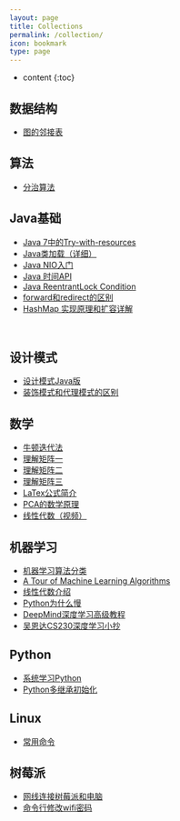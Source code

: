```yaml
---
layout: page
title: Collections
permalink: /collection/
icon: bookmark
type: page
---
```


* content
{:toc}

## 数据结构

* [图的邻接表](http://wiki.jikexueyuan.com/project/easy-learn-algorithm/clever-adjacency-list.html)



## 算法

* [分治算法](http://blog.xiaohansong.com/2015/06/18/%E7%AE%97%E6%B3%95%E5%AD%A6%E4%B9%A0%E4%B9%8B%E5%88%86%E6%B2%BB%E6%B3%95-divide-and-conquer/)



## Java基础

* [Java 7中的Try-with-resources](http://ifeve.com/java-7%E4%B8%AD%E7%9A%84try-with-resources/)
* [Java类加载（详细）](http://www.importnew.com/23742.html)
* [Java NIO入门](http://www.majunwei.com/view/201611061912439367.html)
* [Java 时间API](http://www.importnew.com/14140.html)
* [Java ReentrantLock Condition](http://outofmemory.cn/java/java.util.concurrent/lock-reentrantlock-condition)
* [forward和redirect的区别](http://www.cnblogs.com/selene/p/4518246.html)
* [HashMap 实现原理和扩容详解](http://yikun.github.io/2015/04/01/Java-HashMap%E5%B7%A5%E4%BD%9C%E5%8E%9F%E7%90%86%E5%8F%8A%E5%AE%9E%E7%8E%B0/)

    
## 设计模式
* [设计模式Java版](https://gof.quanke.name/)
* [装饰模式和代理模式的区别](http://www.cnblogs.com/jaredlam/archive/2011/11/08/2241089.html)

## 数学

* [牛顿迭代法](http://www.matrix67.com/blog/archives/361)
* [理解矩阵一](http://blog.csdn.net/myan/article/details/647511)
* [理解矩阵二](http://blog.csdn.net/myan/article/details/649018)
* [理解矩阵三](http://blog.csdn.net/myan/article/details/1865397)
* [LaTex公式简介](http://mlworks.cn/posts/introduction-to-mathjax-and-latex-expression/)
* [PCA的数学原理](http://blog.codinglabs.org/articles/pca-tutorial.html)
* [线性代数（视频）](https://search.bilibili.com/all?keyword=3BLUE1BROWN&from_source=banner_search)


## 机器学习

* [机器学习算法分类](http://blog.jobbole.com/77620/)
* [A Tour of Machine Learning Algorithms](http://machinelearningmastery.com/a-tour-of-machine-learning-algorithms/)
* [线性代数介绍](http://www.hahack.com/wiki/math-linear-algebra.html)
* [Python为什么慢](https://jakevdp.github.io/blog/2014/05/09/why-python-is-slow/)
* [DeepMind深度学习高级教程](https://www.youtube.com/playlist?list=PLqYmG7hTraZDNJre23vqCGIVpfZ_K2RZs)
* [吴恩达CS230深度学习小抄](https://mp.weixin.qq.com/s?__biz=MzIzNjc1NzUzMw==&mid=2247508973&idx=6&sn=45034ea0d912e754fb82d60d20dfffc8&chksm=e8d0149fdfa79d89475713c2eefaff3de84f1288383b80c1fedf699de8836de0b23c5b2878da&mpshare=1&scene=1&srcid=1202xsXuguZyDlHA6dtU17yl#rd)



## Python

* [系统学习Python](http://nbviewer.jupyter.org/github/lijin-THU/notes-python/blob/master/index.ipynb)
* [Python多继承初始化](http://www.jackyshen.com/2015/08/19/multi-inheritance-with-super-in-Python/)

## Linux

* [常用命令](http://blog.csdn.net/wojiaopanpan/article/details/7286430)

## 树莓派

* [网线连接树莓派和电脑](https://www.jianshu.com/p/505fc3f957aa)
* [命令行修改wifi密码](http://www.shumeipaiba.com/wanpai/jiaocheng/25.html)
